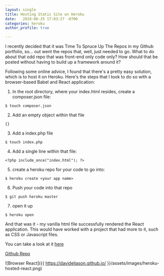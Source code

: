 ```yaml
---
layout: single
title: Hosting Static Site on Heroku
date:   2018-06-25 17:03:27 -0700
categories: heroku
author_profile: true

---
```


I recently decided that it was Time To Spruce Up The Repos in my Github portfolio, so... out went the repos that, well, just needed to go. What to do about that odd repo that was front-end only code only? How should that be posted without having to build up a framework around it?

Following some online advice, I found that there's a pretty easy solution, which is to host it on Heroku. Here's the steps that I took to do so with a browser-based Babel and React application:

1. In the root directory, where your index.html resides, create a composer.json file:
````
$ touch composer.json
````
2. Add an empty object within that file 
````
{}
````
3. Add a index.php file
````
$ touch index.php
````
4. Add a single line within that file:
````
<?php include_once("index.html"); ?>
````
5. create a heroku repo for your code to go into:
````
$ heroku create <your app name>
````
6. Push your code into that repo
````
$ git push heroku master
````
7. open it up
````
$ heroku open
````

And that was it - my vanilla html file successfully rendered the React application. This would have worked with a project that had more to it, such as CSS or Javascript files.

 You can take a look at it [here](https://browser-react-todolist.herokuapp.com/)

 [Github Repo](https://github.com/davideliason/react-todo-list)

 ![Browser React]({{ https://davideliason.github.io/ }}/assets/images/heroku-hosted-react.png)
